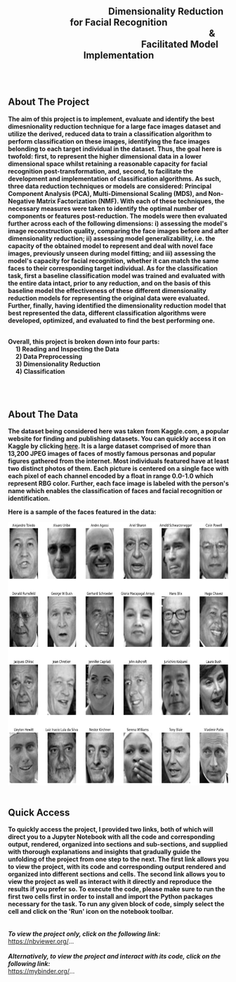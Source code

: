 <div style="text-align: center;"> 
  <h2>
    &emsp;&emsp;&emsp;&emsp;&emsp;&emsp;&emsp;&emsp;&emsp;&emsp; Dimensionality Reduction for Facial Recognition <br>
    &emsp;&emsp;&emsp;&emsp;&emsp;&emsp;&emsp;&emsp;&emsp;&emsp;&emsp;&emsp;&emsp;&emsp;&emsp;&emsp;&emsp;&emsp;&emsp;&emsp; & <br>
    &emsp;&emsp;&emsp;&emsp;&emsp;&emsp;&emsp;&emsp;&emsp;&emsp;&emsp;&emsp;&emsp; Facilitated Model Implementation 
  </h2>
</div>
<br>
<br> 

## About The Project 
**The aim of this project is to implement, evaluate and identify the best dimesnionality reduction technique for a large face images dataset and utilize the derived, reduced data to train a classification algorithm to perform classification on these images, identifying the face images belonding to each target individual in the dataset. Thus, the goal here is twofold: first, to represent the higher dimensional data in a lower dimensional space whilst retaining a reasonable capacity for facial recognition post-transformation, and, second, to facilitate the development and implementation of classification algorithms. As such, three data reduction techniques or models are considered: Principal Component Analysis (PCA), Multi-Dimensional Scaling (MDS), and Non-Negative Matrix Factorization (NMF). With each of these techniques, the necessary measures were taken to identify the optimal number of components or features post-reduction. The models were then evaluated further across each of the following dimensions: i) assessing the model's image reconstruction quality, comparing the face images before and after dimensionality reduction; ii) assessing model generalizability, i.e. the capacity of the obtained model to represent and deal with novel face images, previously unseen during model fitting; and iii) assessing the model's capacity for facial recognition, whether it can match the same faces to their corresponding target individual. As for the classification task, first a baseline classification model was trained and evaluated with the entire data intact, prior to any reduction, and on the basis of this baseline model the effectiveness of these different dimensionality reduction models for representing the original data were evaluated. Further, finally, having identified the dimensionality reduction model that best represented the data, different classification algorithms were developed, optimized, and evaluated to find the best performing one.** <br>
<br>

**Overall, this project is broken down into four parts: <br>
&emsp; 1) Reading and Inspecting the Data <br>
&emsp; 2) Data Preprocessing <br>
&emsp; 3) Dimensionality Reduction <br>
&emsp; 4) Classification** <br>

<br>
<br>


## About The Data  
**The dataset being considered here was taken from Kaggle.com, a popular website for finding and publishing datasets. You can quickly access it on Kaggle by clicking [here](https://www.kaggle.com/datasets/atulanandjha/lfwpeople/data). It is a large dataset comprised of more than 13,200 JPEG images of faces of mostly famous personas and popular figures gathered from the internet. Most individuals featured have at least two distinct photos of them. Each picture is centered on a single face with each pixel of each channel encoded by a float in range 0.0-1.0 which represent RBG color. Further, each face image is labeled with the person's name which enables the classification of faces and facial recognition or identification.** 
<br>

**Here is a sample of the faces featured in the data:**
<br>

<img src="faces sample.png" alt="ongoing projects/faces sample.png" width="800" height="600"/>

<br>
<br>

## Quick Access 
**To quickly access the project, I provided two links, both of which will direct you to a Jupyter Notebook with all the code and corresponding output, rendered, organized into sections and sub-sections, and supplied with thorough explanations and insights that gradually guide the unfolding of the project from one step to the next. The first link allows you to view the project, with its code and corresponding output rendered and organized into different sections and cells. The second link allows you to view the project as well as interact with it directly and reproduce the results if you prefer so. To execute the code, please make sure to run the first two cells first in order to install and import the Python packages necessary for the task. To run any given block of code, simply select the cell and click on the 'Run' icon on the notebook toolbar.**
<br>
<br>
<br>
***To view the project only, click on the following link:*** <br>
https://nbviewer.org/...
<br>
<br>
***Alternatively, to view the project and interact with its code, click on the following link:*** <br>
https://mybinder.org/...
<br>
<br>


